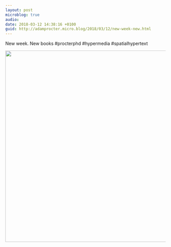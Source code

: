 ```yaml
---
layout: post
microblog: true
audio: 
date: 2018-03-12 14:38:16 +0100
guid: http://adamprocter.micro.blog/2018/03/12/new-week-new.html
---
```

New week. New books #procterphd #hypermedia #spatialhypertext

<img src="http://discursive.adamprocter.co.uk/uploads/2018/3f2dc132bc.jpg" width="600" height="600" />
